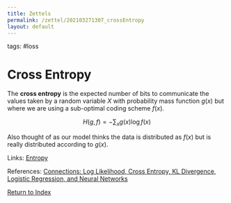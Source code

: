 ```yaml
---
title: Zettels
permalink: /zettel/202103271307_crossEntropy
layout: default
---
```

tags: #loss

# Cross Entropy

The **cross entropy** is the expected number of bits to communicate the values taken by a 
random variable $X$ with probability mass function $g(x)$ but where we are using a sub-optimal 
coding scheme $f(x)$.

$$
H(g, f) = - \sum_x g(x) \log f(x)
$$

Also thought of as our model thinks the data is distributed as $f(x)$ but is really distributed according to 
$g(x)$.

Links: [Entropy](202103271322_entropy)

References: [Connections: Log Likelihood, Cross Entropy, KL Divergence, Logistic Regression, and Neural Networks](https://glassboxmedicine.com/2019/12/07/connections-log-likelihood-cross-entropy-kl-divergence-logistic-regression-and-neural-networks/)

[Return to Index](index)